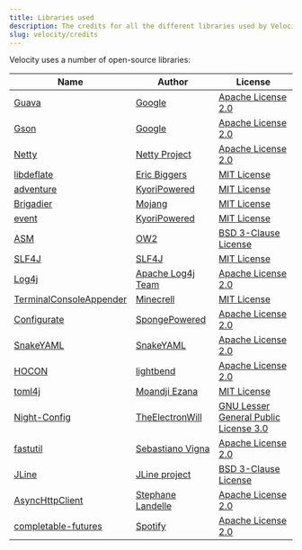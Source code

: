```yaml
---
title: Libraries used
description: The credits for all the different libraries used by Velocity.
slug: velocity/credits
---
```


Velocity uses a number of open-source libraries:

| Name                                                                            | Author                                                         | License                                                                                                      |
|---------------------------------------------------------------------------------|----------------------------------------------------------------|--------------------------------------------------------------------------------------------------------------|
| [Guava](https://github.com/google/guava)                                        | [Google](https://github.com/google)                            | [Apache License 2.0](https://github.com/google/guava/blob/master/LICENSE)                                    |
| [Gson](https://github.com/google/gson)                                          | [Google](https://github.com/google)                            | [Apache License 2.0](https://github.com/google/gson/blob/master/LICENSE)                                     |
| [Netty](https://github.com/netty/netty)                                         | [Netty Project](https://netty.io)                              | [Apache License 2.0](https://github.com/netty/netty/blob/4.1/LICENSE.txt)                                    |
| [libdeflate](https://github.com/ebiggers/libdeflate)                            | [Eric Biggers](https://github.com/ebiggers)                    | [MIT License](https://github.com/ebiggers/libdeflate/blob/master/COPYING)                                    |
| [adventure](https://github.com/KyoriPowered/adventure)                          | [KyoriPowered](https://github.com/KyoriPowered)                | [MIT License](https://github.com/KyoriPowered/adventure/blob/main/4/license.txt)                             |
| [Brigadier](https://github.com/Mojang/brigadier)                                | [Mojang](https://www.minecraft.net)                            | [MIT License](https://github.com/Mojang/brigadier/blob/master/LICENSE)                                       |
| [event](https://github.com/KyoriPowered/event)                                  | [KyoriPowered](https://github.com/KyoriPowered)                | [MIT License](https://github.com/KyoriPowered/event/blob/master/license.txt)                                 |
| [ASM](http://asm.ow2.org/)                                                      | [OW2](https://www.ow2.org/)                                    | [BSD 3-Clause License](http://asm.ow2.io/license.html)                                                       |
| [SLF4J](https://github.com/qos-ch/slf4j)                                        | [SLF4J](https://www.slf4j.org/)                                | [MIT License](https://github.com/qos-ch/slf4j/blob/master/LICENSE.txt)                                       |
| [Log4j](https://logging.apache.org/log4j/2.x/)                                  | [Apache Log4j Team](https://logging.apache.org/team-list.html) | [Apache License 2.0](https://logging.apache.org/log4j/2.x/license.html)                                      |
| [TerminalConsoleAppender](https://github.com/Minecrell/TerminalConsoleAppender) | [Minecrell](https://github.com/Minecrell)                      | [MIT License](https://github.com/Minecrell/TerminalConsoleAppender/blob/master/LICENSE)                      |
| [Configurate](https://github.com/SpongePowered/configurate)                     | [SpongePowered](https://github.com/SpongePowered)              | [Apache License 2.0](https://github.com/SpongePowered/configurate/blob/master/LICENSE)                       |
| [SnakeYAML](https://bitbucket.org/snakeyaml/snakeyaml)                          | [SnakeYAML](https://bitbucket.org/snakeyaml)                   | [Apache License 2.0](https://bitbucket.org/snakeyaml/snakeyaml/src/master/LICENSE.txt)                       |
| [HOCON](https://github.com/lightbend/config)                                    | [lightbend](https://github.com/lightbend)                      | [Apache License 2.0](https://github.com/lightbend/config/blob/master/LICENSE-2.0.txt)                        |
| [toml4j](https://github.com/mwanji/toml4j)                                      | [Moandji Ezana](https://github.com/mwanji)                     | [MIT License](https://github.com/mwanji/toml4j/blob/master/LICENSE)                                          |
| [Night-Config](https://github.com/TheElectronWill/night-config)                 | [TheElectronWill](https://github.com/TheElectronWill)          | [GNU Lesser General Public License 3.0](https://github.com/TheElectronWill/night-config/blob/master/LICENSE) |
| [fastutil](https://fastutil.di.unimi.it/)                                       | [Sebastiano Vigna](https://vigna.di.unimi.it/)                 | [Apache License 2.0](https://github.com/vigna/fastutil/blob/master/LICENSE-2.0)                              |
| [JLine](https://github.com/jline/jline3/blob/master/LICENSE.txt)                | [JLine project](https://github.com/jline/jline3)               | [BSD 3-Clause License](https://github.com/jline/jline3/blob/master/LICENSE.txt)                              |
| [AsyncHttpClient](https://github.com/AsyncHttpClient/async-http-client)         | [Stephane Landelle](https://github.com/slandelle)              | [Apache License 2.0](https://github.com/AsyncHttpClient/async-http-client/blob/master/LICENSE.txt)           |
| [completable-futures](https://github.com/spotify/completable-futures)           | [Spotify](https://github.com/spotify)                          | [Apache License 2.0](https://github.com/spotify/completable-futures/blob/master/LICENSE)                     |
